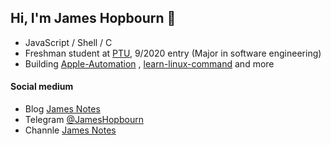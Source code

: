 ## Hi, I'm James Hopbourn 👋
- JavaScript / Shell / C
- Freshman student at [PTU](https://www.ptu.edu.cn), 9/2020 entry (Major in software engineering)
- Building [Apple-Automation](https://github.com/JamesHopbourn/Apple-Automation) , [learn-linux-command](https://github.com/JamesHopbourn/learn-linux-command) and more

#### Social medium
- Blog [James Notes](https://jameshopbourn.github.io)
- Telegram [@JamesHopbourn](https://t.me/JamesHopbourn)
- Channle [James Notes](https://t.me/s/JamesNotes)
